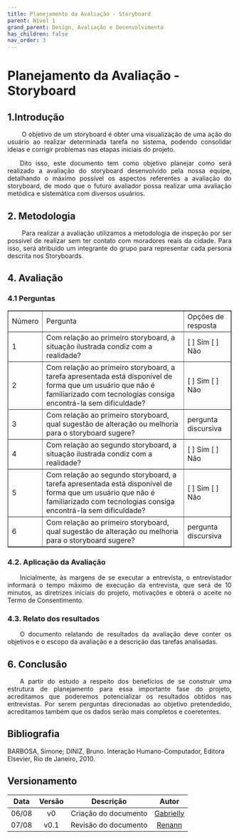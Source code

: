 ```yaml
---
title: Planejamento da Avaliação - Storyboard
parent: Nível 1
grand_parent: Design, Avaliação e Desenvolvimento
has_children: false
nav_order: 3
---
```


# Planejamento da Avaliação - Storyboard
## 1.Introdução

<p align = "justify">
&emsp;&emsp; O objetivo de um storyboard é obter uma visualização de uma ação do usuário ao realizar determinada tarefa no sistema, podendo consolidar ideias e corrigir problemas nas etapas iniciais do projeto.
</p>

<p align = "justify">
&emsp;&emsp;Dito isso, este documento tem como objetivo planejar como será realizado a avaliação do storyboard desenvolvido pela nossa equipe, detalhando o máximo possível os aspectos referentes a avaliação do storyboard, de modo que o futuro avaliador possa realizar uma avaliação metódica e sistemática com diversos usuários.
</p>

## 2. Metodologia

<p align = "justify">
&emsp;&emsp; 
Para realizar a avaliação utilizamos  a metodologia de inspeção por ser possível de realizar sem ter contato com moradores reais da cidade. Para isso, será atribuido um integrante do grupo para representar cada persona descrita nos Storyboards. 
</p>
    
## 4. Avaliação

### 4.1 Perguntas
<table border="1">
    <tr>
        <td>Número</td>
        <td>Pergunta</td>
        <td>Opções de resposta</td>
    </tr>
    <tr>
        <td>1</td>
        <td>Com relação ao primeiro storyboard, a situação ilustrada condiz com a realidade?</td>
        <td>[ ] Sim [ ] Não</td>
    </tr>
    <tr>
        <td>2</td>
        <td>Com relação ao primeiro storyboard, a tarefa apresentada está disponível de forma que um usuário que não é familiarizado com tecnologias consiga encontrá-la sem dificuldade?</td>
        <td>[ ] Sim [ ] Não </td>
    </tr>
    <tr>
        <td>3</td>
        <td>Com relação ao primeiro storyboard,   qual sugestão de alteração ou melhoria para o storyboard sugere?</td>
        <td>pergunta discursiva</td>
    </tr>
    <tr>
        <td>4</td>
        <td>Com relação ao segundo storyboard, a situação ilustrada condiz com a realidade?</td>
        <td>[ ] Sim [ ] Não </td>
    </tr>
    <tr>
        <td>5</td>
        <td>Com relação ao segundo storyboard, a tarefa apresentada está disponível de forma que um usuário que não é familiarizado com tecnologias consiga encontrá-la sem dificuldade?</td>
        <td>[ ] Sim [ ] Não </td>
    </tr>
    <tr>
        <td>6</td>
       <td>Com relação ao primeiro storyboard,   qual sugestão de alteração ou melhoria para o storyboard sugere?</td>
        <td>pergunta discursiva</td>
    </tr>

</table>

### 4.2. Aplicação da Avaliação

<p align = "justify">
&emsp;&emsp;Inicialmente, às margens de se executar a entrevista, o entrevistador informará o tempo máximo de execução da entrevista, que será de 10 minutos, as diretrizes iniciais do projeto, motivações e obterá o aceite no Termo de Consentimento. 
</p>

### 4.3. Relato dos resultados
   

<p align = "justify">
&emsp;&emsp;O documento relatando de resultados da avaliação deve conter os objetivos e o escopo da avaliação e a descrição das tarefas analisadas.
</p>

## 6. Conclusão

<p align = "justify">
&emsp;&emsp;A partir do estudo a respeito dos benefícios de se construir uma estrutura de planejamento para essa importante fase do projeto, acreditamos que poderemos potencializar os resultados obtidos nas entrevistas. Por serem perguntas direcionadas ao objetivo pretendedido, acreditamos também que os dados serão mais completos e coeretentes.
</p>

## Bibliografia

BARBOSA, Simone; DINIZ, Bruno. Interação Humano-Computador, Editora Elsevier, Rio de Janeiro, 2010.

## Versionamento

| Data  | Versão |      Descrição       |                       Autor                       |
| :---: | :----: | :------------------: | :-----------------------------------------------: |
| 06/08 |   v0   | Criação do documento | [Gabrielly](https://github.com/GabriellyAssuncao) |
| 07/08 |  v0.1  | Revisão do documento |       [Renann](https://github.com/NyndoND)        |
